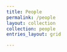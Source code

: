 ```yaml
---
title: People
permalink: /people
layout: collection
collection: people
entries_layout: grid

---
```


